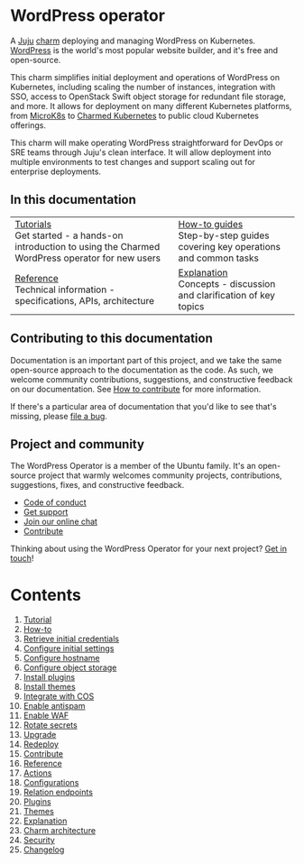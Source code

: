 # WordPress operator

A [Juju](https://juju.is/) [charm](https://juju.is/docs/olm/charmed-operators) deploying and managing WordPress on Kubernetes. [WordPress](https://wordpress.com/) is the world's most popular website builder, and it's free and open-source.

This charm simplifies initial deployment and operations of WordPress on Kubernetes, including scaling the number of instances, integration with SSO, access to OpenStack Swift object storage for redundant file storage, and more. It allows for deployment on many different Kubernetes platforms, from [MicroK8s](https://microk8s.io/) to [Charmed Kubernetes](https://ubuntu.com/kubernetes) to public cloud Kubernetes offerings.

This charm will make operating WordPress straightforward for DevOps or SRE teams through Juju's clean interface. It will allow deployment into multiple environments to test changes and support scaling out for enterprise deployments.

## In this documentation

| | |
|--|--|
|  [Tutorials](https://charmhub.io/wordpress-k8s/docs/tutorials-getting-started)</br>  Get started - a hands-on introduction to using the Charmed WordPress operator for new users </br> |  [How-to guides](https://charmhub.io/wordpress-k8s/docs/how-to-retrieve-initial-credentials) </br> Step-by-step guides covering key operations and common tasks |
| [Reference](https://charmhub.io/wordpress-k8s/docs/reference-actions) </br> Technical information - specifications, APIs, architecture | [Explanation](https://charmhub.io/wordpress-k8s/docs/explanation-overview) </br> Concepts - discussion and clarification of key topics  |

## Contributing to this documentation

Documentation is an important part of this project, and we take the same open-source approach to the documentation as the code. As such, we welcome community contributions, suggestions, and constructive feedback on our documentation. See [How to contribute](https://charmhub.io/wordpress-k8s/docs/how-to-contribute) for more information.

If there's a particular area of documentation that you'd like to see that's missing, please [file a bug](https://github.com/canonical/wordpress-k8s-operator/issues).

## Project and community

The WordPress Operator is a member of the Ubuntu family. It's an open-source project that warmly welcomes community projects, contributions, suggestions, fixes, and constructive feedback.

- [Code of conduct](https://ubuntu.com/community/code-of-conduct)
- [Get support](https://discourse.charmhub.io/)
- [Join our online chat](https://matrix.to/#/#charmhub-charmdev:ubuntu.com)
- [Contribute](https://github.com/canonical/wordpress-k8s-operator/blob/main/CONTRIBUTING.md)

Thinking about using the WordPress Operator for your next project? [Get in touch](https://matrix.to/#/#charmhub-charmdev:ubuntu.com)!

# Contents

1. [Tutorial](tutorial.md)
1. [How-to](how-to/index.md)
  1. [Retrieve initial credentials](how-to/retrieve-initial-credentials.md)
  1. [Configure initial settings](how-to/configure-initial-settings.md)
  1. [Configure hostname](how-to/configure-hostname.md)
  1. [Configure object storage](how-to/configure-object-storage.md)
  1. [Install plugins](how-to/install-plugins.md)
  1. [Install themes](how-to/install-themes.md)
  1. [Integrate with COS](how-to/integrate-with-cos.md) 
  1. [Enable antispam](how-to/enable-antispam.md)
  1. [Enable WAF](how-to/enable-waf.md)  
  1. [Rotate secrets](how-to/rotate-secrets.md)
  1. [Upgrade](how-to/upgrade.md)
  1. [Redeploy](how-to/redeploy.md)
  1. [Contribute](how-to/contribute.md)
1. [Reference](reference)
  1. [Actions](reference/actions.md)
  1. [Configurations](reference/configurations.md)
  1. [Relation endpoints](reference/relation-endpoints.md)
  1. [Plugins](reference/plugins.md)
  1. [Themes](reference/themes.md)
1. [Explanation](explanation)
  1. [Charm architecture](explanation/charm-architecture.md)
  1. [Security](explanation/security-overview.md)
1. [Changelog](changelog.md)
